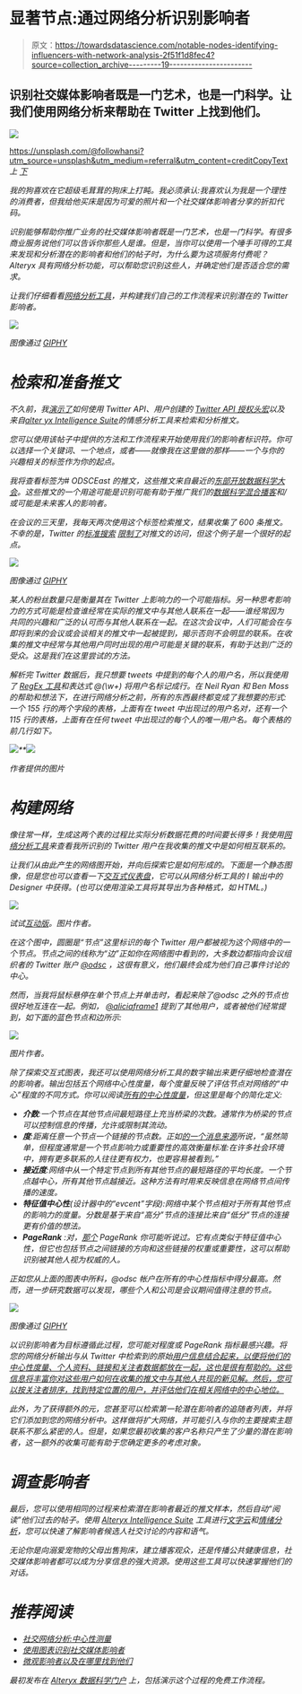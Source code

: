 # 显著节点:通过网络分析识别影响者

> 原文：<https://towardsdatascience.com/notable-nodes-identifying-influencers-with-network-analysis-2f51f1d8fec4?source=collection_archive---------19----------------------->

## 识别社交媒体影响者既是一门艺术，也是一门科学。让我们使用网络分析来帮助在 Twitter 上找到他们。

![](img/0057149013b93d2f1318974677071d02.png)

<https://unsplash.com/@followhansi?utm_source=unsplash&utm_medium=referral&utm_content=creditCopyText>**上* [*下*](https://unsplash.com/s/photos/network?utm_source=unsplash&utm_medium=referral&utm_content=creditCopyText)*

*我的狗喜欢在它超级毛茸茸的狗床上打盹。我必须承认:我喜欢认为我是一个理性的消费者，但我给他买床是因为可爱的照片和一个社交媒体影响者分享的折扣代码。*

*识别能够帮助你推广业务的社交媒体影响者既是一门艺术，也是一门科学。有很多商业服务说他们可以告诉你那些人是谁。但是，当你可以使用一个唾手可得的工具来发现和分析潜在的影响者和他们的帖子时，为什么要为这项服务付费呢？Alteryx 具有网络分析功能，可以帮助您识别这些人，并确定他们是否适合您的需求。*

*让我们仔细看看[网络分析工具](https://help.alteryx.com/current/designer/network-analysis-tool)，并构建我们自己的工作流程来识别潜在的 Twitter 影响者。*

*![](img/e148278a10ddcbfead4a1f429fa348c0.png)*

**图像通过* [*GIPHY*](https://media.giphy.com/media/gf5Q6uzTN0RkEAQaxA/giphy-downsized.gif)*

# *检索和准备推文*

*不久前，我[演示了](https://community.alteryx.com/t5/Data-Science/How-Your-City-Feels-According-to-Social-Media/ba-p/649518?utm_content=748634&utm_source=tds)如何使用 Twitter API、用户创建的 [Twitter API 授权头宏](https://gallery.alteryx.com/#!app/Twitter-API-Authorization-Header/5bb29ea4826fd30c4cd5533e)以及来自[alter yx Intelligence Suite](https://www.alteryx.com/products/alteryx-platform/intelligence-suite?utm_content=community)的情感分析工具来检索和分析推文。*

*您可以使用该帖子中提供的方法和工作流程来开始使用我们的影响者标识符。你可以选择一个关键词、一个地点，或者——就像我在这里做的那样——一个与你的兴趣相关的标签作为你的起点。*

*我将查看标签为# ODSCEast 的推文，这些推文来自最近的[东部开放数据科学大会](https://odsc.com/boston/)。这些推文的一个用途可能是识别可能有助于推广我们的[数据科学混合播客](https://community.alteryx.com/t5/Data-Science-Mixer/bg-p/mixer?utm_content=748634&utm_source=tds)和/或可能是未来客人的影响者。*

*在会议的三天里，我每天两次使用这个标签检索推文，结果收集了 600 条推文。不幸的是，Twitter 的[标准搜索](https://developer.twitter.com/en/docs/twitter-api/v1/tweets/search/overview) [限制了](https://developer.twitter.com/en/docs/twitter-api/v1/rate-limits)对推文的访问，但这个例子是一个很好的起点。*

*![](img/e1ce4b534641a25e58e86028f58a8740.png)*

**图像通过* [*GIPHY*](https://media.giphy.com/media/3o7TKBdA6WLOR8anxm/giphy-downsized.gif)*

*某人的粉丝数量只是衡量其在 Twitter 上影响力的一个可能指标。另一种思考影响力的方式可能是检查谁经常在实际的推文中与其他人联系在一起——谁经常因为共同的兴趣和广泛的认可而与其他人联系在一起。在这次会议中，人们可能会在与即将到来的会议或会谈相关的推文中一起被提到，揭示否则不会明显的联系。在收集的推文中经常与其他用户同时出现的用户可能是关键的联系，有助于达到广泛的受众。这是我们在这里尝试的方法。*

*解析完 Twitter 数据后，我只想要 tweets 中提到的每个人的用户名，所以我使用了 [RegEx 工具](https://help.alteryx.com/current/designer/regex-tool)和表达式 *@(\w+)* 将用户名标记成行。在 Neil Ryan 和 Ben Moss 的帮助和想法下，在进行网络分析之前，所有的东西最终都变成了我想要的形式:一个 155 行的两个字段的表格，上面有在 tweet 中出现过的用户名对，还有一个 115 行的表格，上面有在任何 tweet 中出现过的每个人的唯一用户名。每个表格的前几行如下。*

*![](img/b4636aab020a404277c79fc64b4f35a1.png)**![](img/92f493369aa49a564b1b208d73590eb8.png)*

*作者提供的图片*

# *构建网络*

*像往常一样，生成这两个表的过程比实际分析数据花费的时间要长得多！我使用[网络分析工具](https://help.alteryx.com/current/designer/network-analysis-tool)来查看我所识别的 Twitter 用户在我收集的推文中是如何相互联系的。*

*让我们从由此产生的网络图开始，并向后探索它是如何形成的。下面是一个静态图像，但是您也可以查看一下[交互式仪表盘](https://s3-us-west-1.amazonaws.com/ayx.community.assets/odsc_network.html)，它可以从网络分析工具的 I 输出中的 Designer 中获得。(也可以使用渲染工具将其导出为各种格式，如 HTML。)*

*![](img/9dd09323543ad1f46ee11fdc590bcba5.png)*

*试试[互动版](https://s3-us-west-1.amazonaws.com/ayx.community.assets/odsc_network.html)。图片作者。*

*在这个图中，圆圈是“节点”这里标识的每个 Twitter 用户都被视为这个网络中的一个节点。节点之间的线称为“边”正如你在网络图中看到的，大多数边都指向会议组织者的 Twitter 账户 [@odsc](https://twitter.com/odsc) ，这很有意义，他们最终会成为他们自己事件讨论的中心。*

*然而，当我将鼠标悬停在单个节点上并单击时，看起来除了@odsc 之外的节点也很好地互连在一起。例如， [@aliciaframe1](https://twitter.com/aliciaframe1) 提到了其他用户，或者被他们经常提到，如下面的蓝色节点和边所示:*

*![](img/7b92812c1dc52c48e5248b4fca2bfbe0.png)*

*图片作者。*

*除了探索交互式图表，我还可以使用网络分析工具的数字输出来更仔细地检查潜在的影响者。输出包括五个网络中心性度量，每个度量反映了评估节点对网络的“中心”程度的不同方式。你可以阅读[所有的中心性度量](https://en.wikipedia.org/wiki/Centrality)，但这里是每个的简化定义:*

*   ***介数**:一个节点在其他节点间最短路径上充当桥梁的次数。通常作为桥梁的节点可以控制信息的传播，允许或限制其流动。*
*   ***度**:距离任意一个节点一个链接的节点数。正如[的一个消息来源](https://www2.unb.ca/~ddu/6634/Lecture_notes/Lecture_4_centrality_measure.pdf)所说，“虽然简单，但程度通常是一个节点影响力或重要性的高效衡量标准:在许多社会环境中，拥有更多联系的人往往更有权力，也更容易被看到。”*
*   ***接近度**:网络中从一个特定节点到所有其他节点的最短路径的平均长度。一个节点越中心，所有其他节点越接近。这种方法有时用来反映信息在网络节点间传播的速度。*
*   ***特征值中心性**(设计器中的“evcent”字段):网络中某个节点相对于所有其他节点的影响力的度量。分数是基于来自“高分”节点的连接比来自“低分”节点的连接更有价值的想法。*
*   ***PageRank** :对，[那个](https://en.wikipedia.org/wiki/PageRank) PageRank 你可能听说过。它有点类似于特征值中心性，但它也包括节点之间链接的方向和这些链接的权重或重要性，这可以帮助识别被其他人视为权威的人。*

*正如您从上面的图表中所料，@odsc 帐户在所有的中心性指标中得分最高。然而，进一步研究数据可以发现，哪些个人和公司是会议期间值得注意的节点。*

*![](img/d92eb75e90c0287e3c12ad8541117f9b.png)*

**图像通过* [*GIPHY*](https://media.giphy.com/media/xT9IgN8YKRhByRBzMI/giphy-downsized.gif)*

*以识别影响者为目标遵循此过程，您可能对程度或 PageRank 指标最感兴趣。将您的网络分析输出与从 Twitter 中检索到的原始[用户信息结合起来，以便将他们的中心性度量、个人资料、链接和关注者数据都放在一起，这也是很有帮助的。这些信息将丰富你对这些用户如何在收集的推文中与其他人共现的新见解。然后，您可以按关注者排序，找到特定位置的用户，并评估他们在相关网络中的中心地位。](https://developer.twitter.com/en/docs/twitter-api/v1/accounts-and-users/follow-search-get-users/api-reference/get-users-lookup)*

*此外，为了获得额外的元，您甚至可以检索第一轮潜在影响者的追随者列表，并将它们添加到您的网络分析中。这样做将扩大网络，并可能引入与你的主要搜索主题联系不那么紧密的人。但是，如果您最初收集的客户名称只产生了少量的潜在影响者，这一额外的收集可能有助于您确定更多的考虑对象。*

# *调查影响者*

*最后，您可以使用相同的过程来检索潜在影响者最近的推文样本，然后自动“阅读”他们过去的帖子。使用 [Alteryx Intelligence Suite](https://www.alteryx.com/products/alteryx-platform/intelligence-suite?utm_content=community) 工具进行[文字云](https://help.alteryx.com/current/designer/word-cloud)和[情绪分析](https://help.alteryx.com/current/designer/sentiment-analysis)，您可以快速了解影响者候选人社交讨论的内容和语气。*

*无论你是向溺爱宠物的父母出售狗床，建立播客观众，还是传播公共健康信息，社交媒体影响者都可以成为分享信息的强大资源。使用这些工具可以快速掌握他们的对话。*

# *推荐阅读*

*   *[社交网络分析:中心性测量](https://www2.unb.ca/~ddu/6634/Lecture_notes/Lecture_4_centrality_measure.pdf)*
*   *[使用图表识别社交媒体影响者](https://www.analyticsvidhya.com/blog/2020/03/using-graphs-to-identify-social-media-influencers/)*
*   *[微观影响者以及在哪里找到他们](https://business.twitter.com/en/blog/micro-influencers-and-where-to-find-them.html)*

**最初发布在* [*Alteryx 数据科学门户*](https://community.alteryx.com/datascience) *上，包括演示这个过程的免费工作流程。**